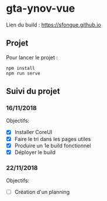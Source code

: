 # gta-ynov-vue
Lien du build : https://sfongue.github.io

## Projet
Pour lancer le projet :
```
npm install
npm run serve
```
## Suivi du projet

### 16/11/2018
Objectifs:
- [x] Installer CoreUI
- [x] Faire le tri dans les pages utiles
- [x] Produire un 1e build fonctionnel
- [x] Déployer le build

### 22/11/2018
Objectifs:
- [ ] Création d'un planning
